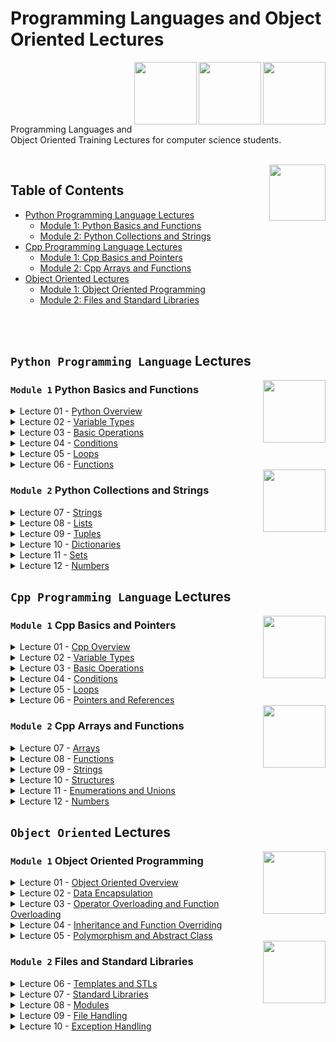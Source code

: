 # Programming Languages and Object Oriented Lectures

<img align="right" width="100" height="100" src="https://github.com/cs-MohamedAyman/cs-MohamedAyman/blob/main/logos/object-oriented.jpg">
<img align="right" width="100" height="100" src="https://github.com/cs-MohamedAyman/cs-MohamedAyman/blob/main/logos/cpp.jpg">
<img align="right" width="100" height="100" src="https://github.com/cs-MohamedAyman/cs-MohamedAyman/blob/main/logos/python.jpg">
<br><br><br><br><br>

Programming Languages and Object Oriented Training Lectures for computer science students.

<br>
<img align="right" width="90" height="90" src="https://github.com/cs-MohamedAyman/Computer-Science-Textbooks/blob/master/logos/agenda.jpg">

## Table of Contents
  * [Python Programming Language Lectures](#Python-Programming-Language-Lectures)
    * [Module 1: Python Basics and Functions](#Module-1-Python-Basics-and-Functions)
    * [Module 2: Python Collections and Strings](#Module-2-Python-Collections-and-Strings)
  * [Cpp Programming Language Lectures](#Cpp-Programming-Language-Lectures)
    * [Module 1: Cpp Basics and Pointers](#Module-1-Cpp-Basics-and-Pointers)
    * [Module 2: Cpp Arrays and Functions](#Module-2-Cpp-Arrays-and-Functions)
  * [Object Oriented Lectures](#Object-Oriented-Lectures)
    * [Module 1: Object Oriented Programming](#Module-1-Object-Oriented-Programming)
    * [Module 2: Files and Standard Libraries](#Module-2-Files-and-Standard-Libraries)

<br><br>

## `Python Programming Language` Lectures

<img align="right" width="100" height="100" src="https://github.com/cs-MohamedAyman/cs-MohamedAyman/blob/main/logos/python.jpg">

### `Module 1` Python Basics and Functions

<details>
  <summary>Lecture 01 - <a href="https://github.com/cs-MohamedAyman/Programming-Languages-and-Object-Oriented-Training/tree/main/Lectures/Python-Programming-Language">Python Overview</a></summary><br>

  - History of Python
  - Interpreter vs. Compiler
  - Python Identifiers and Reserved Words
  - Lines and Indentation
  - Multiline Statements
  - Quotation and Comments
</details>

<details>
  <summary>Lecture 02 - <a href="https://github.com/cs-MohamedAyman/Programming-Languages-and-Object-Oriented-Training/tree/main/Lectures/Python-Programming-Language">Variable Types</a></summary><br>
  
  - Python Variables
  - Python Numbers
  - Python Strings
  - Python Lists
  - Python Tuples
  - Python Dictionaries
  - Python Sets
  - Data Type Conversion
</details>

<details>
  <summary>Lecture 03 - <a href="https://github.com/cs-MohamedAyman/Programming-Languages-and-Object-Oriented-Training/tree/main/Lectures/Python-Programming-Language">Basic Operations</a></summary><br>
  
  - Arithmetic Operators
  - Comparison Operators
  - Bitwise Operators
  - Assignment Operators
  - Logical Operators
  - Membership Operators
  - Identity Operators
  - Operators Precedence
</details>

<details>
  <summary>Lecture 04 - <a href="https://github.com/cs-MohamedAyman/Programming-Languages-and-Object-Oriented-Training/tree/main/Lectures/Python-Programming-Language">Conditions</a></summary><br>
  
  - Decision making Definition
  - IF Statement
  - IF and ELSE Statements
  - IF, ELIF and ELSE Statements
  - Nested IF Statements
  - Single Statement Suites
</details>

<details>
  <summary>Lecture 05 - <a href="https://github.com/cs-MohamedAyman/Programming-Languages-and-Object-Oriented-Training/tree/main/Lectures/Python-Programming-Language">Loops</a></summary><br>
  
  - Loop Definition
  - While Loop Statements
  - For Loop Statements
  - Loop Control Statements
  - Else with While Loop
  - Else with For Loop
  - Nested Loops
</details>

<details>
  <summary>Lecture 06 - <a href="https://github.com/cs-MohamedAyman/Programming-Languages-and-Object-Oriented-Training/tree/main/Lectures/Python-Programming-Language">Functions</a></summary><br>
  
  - Function Definition
  - Function Calls and Return Statement
  - Passing by Reference and Value
  - Function Arguments
  - Anonymous Functions
  - Inner Functions
  - Global and Local Variables
  - Higher Order Functions
</details>

<img align="right" width="100" height="100" src="https://github.com/cs-MohamedAyman/cs-MohamedAyman/blob/main/logos/python.jpg">

### `Module 2` Python Collections and Strings

<details>
  <summary>Lecture 07 - <a href="https://github.com/cs-MohamedAyman/Programming-Languages-and-Object-Oriented-Training/tree/main/Lectures/Python-Programming-Language">Strings</a></summary><br>
  
  - Introduction to String
  - Basic String Operations
  - String Special Operators
  - String Formatting Operator
  - Built-in String Functions
</details>

<details>
  <summary>Lecture 08 - <a href="https://github.com/cs-MohamedAyman/Programming-Languages-and-Object-Oriented-Training/tree/main/Lectures/Python-Programming-Language">Lists</a></summary><br>
  
  - Introduction to List
  - Basic List Operations
  - List Comprehension
  - Multidimensional Lists
  - Built-in List Functions
</details>

<details>
  <summary>Lecture 09 - <a href="https://github.com/cs-MohamedAyman/Programming-Languages-and-Object-Oriented-Training/tree/main/Lectures/Python-Programming-Language">Tuples</a></summary><br>
  
  - Introduction to Tuple
  - Basic Tuple Operations
  - Tuple Comprehension
  - Multidimensional Tuple
  - Built-in Tuple Functions
</details>

<details>
  <summary>Lecture 10 - <a href="https://github.com/cs-MohamedAyman/Programming-Languages-and-Object-Oriented-Training/tree/main/Lectures/Python-Programming-Language">Dictionaries</a></summary><br>
  
  - Introduction to Dictionary
  - Basic Dictionary Operations
  - Dictionary Comprehension
  - Properties of Dictionary keys
  - Built-in Dictionary Functions
</details>

<details>
  <summary>Lecture 11 - <a href="https://github.com/cs-MohamedAyman/Programming-Languages-and-Object-Oriented-Training/tree/main/Lectures/Python-Programming-Language">Sets</a></summary><br>
  
  - Introduction to Set
  - Basic Set Operations
  - Set Comprehension
  - Set Relations
  - Built-in Set Functions
</details>

<details>
  <summary>Lecture 12 - <a href="https://github.com/cs-MohamedAyman/Programming-Languages-and-Object-Oriented-Training/tree/main/Lectures/Python-Programming-Language">Numbers</a></summary><br>
  
  - Numbers in Python
  - Math Module
  - Fractions Module
  - Random Module
  - Itertools Module
</details>

## `Cpp Programming Language` Lectures

<img align="right" width="100" height="100" src="https://github.com/cs-MohamedAyman/cs-MohamedAyman/blob/main/logos/cpp.jpg">

### `Module 1` Cpp Basics and Pointers

<details>
  <summary>Lecture 01 - <a href="https://github.com/cs-MohamedAyman/Programming-Languages-and-Object-Oriented-Training/tree/main/Lectures/Cpp-Programming-Language">Cpp Overview</a></summary><br>

  - History of C++
  - Interpreter vs. Compiler
  - C++ Identifiers and Reserved Words
  - Lines and Indentation
  - Multiline Statements
  - Quotation and Comments
</details>

<details>
  <summary>Lecture 02 - <a href="https://github.com/cs-MohamedAyman/Programming-Languages-and-Object-Oriented-Training/tree/main/Lectures/Cpp-Programming-Language">Variable Types</a></summary><br>

  - C++ Variables
  - C++ Integers
  - C++ Floats
  - C++ Strings
  - C++ Arrays
  - Data Type Conversion
</details>

<details>
  <summary>Lecture 03 - <a href="https://github.com/cs-MohamedAyman/Programming-Languages-and-Object-Oriented-Training/tree/main/Lectures/Cpp-Programming-Language">Basic Operations</a></summary><br>

  - Arithmetic Operators
  - Comparison Operators
  - Bitwise Operators
  - Assignment Operators
  - Logical Operators
  - Operators Precedence
</details>

<details>
  <summary>Lecture 04 - <a href="https://github.com/cs-MohamedAyman/Programming-Languages-and-Object-Oriented-Training/tree/main/Lectures/Cpp-Programming-Language">Conditions</a></summary><br>

  - Decision making Definition
  - IF Statement
  - IF and ELSE Statements
  - IF, ELSE IF and ELSE Statements
  - Nested IF Statements
  - Single Statement Suites
  - Switch Statement
</details>

<details>
  <summary>Lecture 05 - <a href="https://github.com/cs-MohamedAyman/Programming-Languages-and-Object-Oriented-Training/tree/main/Lectures/Cpp-Programming-Language">Loops</a></summary><br>

  - Loop Definition
  - While Loop Statements
  - Do While Loop Statements
  - For Loop Statements
  - Nested Loops
  - Loop Control Statements
</details>

<details>
  <summary>Lecture 06 - <a href="https://github.com/cs-MohamedAyman/Programming-Languages-and-Object-Oriented-Training/tree/main/Lectures/Cpp-Programming-Language">Pointers and References</a></summary><br>

  - Introduction to Pointers
  - Incrementing and Decrementing Pointers
  - Pointer Comparisons
  - Array of Pointers
  - Pointer to a pointer
  - Reference Variables
</details>

<img align="right" width="100" height="100" src="https://github.com/cs-MohamedAyman/cs-MohamedAyman/blob/main/logos/cpp.jpg">

### `Module 2` Cpp Arrays and Functions

<details>
  <summary>Lecture 07 - <a href="https://github.com/cs-MohamedAyman/Programming-Languages-and-Object-Oriented-Training/tree/main/Lectures/Cpp-Programming-Language">Arrays</a></summary><br>

  - Introduction to Array
  - Declaring and Initializing Arrays
  - Accessing Array Elements
  - Multidimensional Static Arrays
  - Dynamic Arrays
  - Multi-dimensional Dynamic Arrays
</details>

<details>
  <summary>Lecture 08 - <a href="https://github.com/cs-MohamedAyman/Programming-Languages-and-Object-Oriented-Training/tree/main/Lectures/Cpp-Programming-Language">Functions</a></summary><br>

  - Function Definition
  - Function Calls and Return Statement
  - Passing by Reference and Value
  - Function Arguments
  - Anonymous Functions
  - Function Prototype
  - Global and Local Variables
  - Higher Order Functions
</details>

<details>
  <summary>Lecture 09 - <a href="https://github.com/cs-MohamedAyman/Programming-Languages-and-Object-Oriented-Training/tree/main/Lectures/Cpp-Programming-Language">Strings</a></summary><br>

  - Introduction to String
  - Basic String Operations
  - Capacity Functions
  - Element access Functions
  - Modifiers Functions
  - Iterator Functions
  - Manipulating Functions
</details>

<details>
  <summary>Lecture 10 - <a href="https://github.com/cs-MohamedAyman/Programming-Languages-and-Object-Oriented-Training/tree/main/Lectures/Cpp-Programming-Language">Structures</a></summary><br>

  - Introduction to Structures
  - Accessing Struct Members
  - Constructor and Methods
  - Non-Static Members
  - Nested Structs
  - Pointer of Structure
  - Array of Structure
  - Passing Structure by Reference and Value
</details>

<details>
  <summary>Lecture 11 - <a href="https://github.com/cs-MohamedAyman/Programming-Languages-and-Object-Oriented-Training/tree/main/Lectures/Cpp-Programming-Language">Enumerations and Unions</a></summary><br>

  - Introduction to Enums and Unions
  - Macro and Typedef
  - Structures vs Unions
  - Nested Enums and Unions
  - Pointer of Enums and Unions
  - Passing Enums and Unions by Reference and Value
</details>

<details>
  <summary>Lecture 12 - <a href="https://github.com/cs-MohamedAyman/Programming-Languages-and-Object-Oriented-Training/tree/main/Lectures/Cpp-Programming-Language">Numbers</a></summary><br>

  - Numbers in C++
  - Math Module
  - Numeric Module
  - Random Module
  - Iterator Module
</details>

## `Object Oriented` Lectures

<img align="right" width="100" height="100" src="https://github.com/cs-MohamedAyman/cs-MohamedAyman/blob/main/logos/object-oriented.jpg">

### `Module 1` Object Oriented Programming

<details>
  <summary>Lecture 01 - <a href="https://github.com/cs-MohamedAyman/Programming-Languages-and-Object-Oriented-Training/tree/main/Lectures/Object-Oriented">Object Oriented Overview</a></summary><br>

  - Introduction to OOP
  - Classes and Objects
  - Class Attributes
  - Class Methods
  - Class Constructor
  - Class Destructor
</details>

<details>
  <summary>Lecture 02 - <a href="https://github.com/cs-MohamedAyman/Programming-Languages-and-Object-Oriented-Training/tree/main/Lectures/Object-Oriented">Data Encapsulation</a></summary><br>
 
  - Introduction to Data Encapsulation
  - Private Variables
  - Private Methods
  - Static Variables
  - Static Methods
  - Class Prototyping
</details>

<details>
  <summary>Lecture 03 - <a href="https://github.com/cs-MohamedAyman/Programming-Languages-and-Object-Oriented-Training/tree/main/Lectures/Object-Oriented">Operator Overloading and Function Overloading</a></summary><br>

  - Introduction to Operator Overloading
  - Input/Output Operators Overloading
  - Arithmetic Operators Overloading
  - Bitwise Operators Overloading
  - Assignment Operators Overloading
  - Subscripting Operator Overloading
  - Function Overloading
</details>

<details>
  <summary>Lecture 04 - <a href="https://github.com/cs-MohamedAyman/Programming-Languages-and-Object-Oriented-Training/tree/main/Lectures/Object-Oriented">Inheritance and Function Overriding</a></summary><br>

  - Introduction to Inheritance
  - Access Modifiers
  - Function Overriding
  - Multiple Inheritance
  - Composition Relationship
  - Aggregation Relationship
</details>

<details>
  <summary>Lecture 05 - <a href="https://github.com/cs-MohamedAyman/Programming-Languages-and-Object-Oriented-Training/tree/main/Lectures/Object-Oriented">Polymorphism and Abstract Class</a></summary><br>

  - Introduction to Polymorphism
  - Abstract Method
  - Abstract Class
  - Interface
  - Data Abstraction
</details>

<img align="right" width="100" height="100" src="https://github.com/cs-MohamedAyman/cs-MohamedAyman/blob/main/logos/object-oriented.jpg">

### `Module 2` Files and Standard Libraries

<details>
  <summary>Lecture 06 - <a href="https://github.com/cs-MohamedAyman/Programming-Languages-and-Object-Oriented-Training/tree/main/Lectures/Object-Oriented">Templates and STLs</a></summary><br>

  - Introduction to Templates
  - Generic Functions using Template
  - Generic Class using Template
  - Non-type Parameters for Templates
  - Multi-type Generics
  - Advantages vs. Disadvantages of Using Templates
</details>

<details>
  <summary>Lecture 07 - <a href="https://github.com/cs-MohamedAyman/Programming-Languages-and-Object-Oriented-Training/tree/main/Lectures/Object-Oriented">Standard Libraries</a></summary><br>

  - Introduction to Standard Libraries
  - Mathematical Libraries
  - Date and Time Libraries
  - Collections Libraries
</details>

<details>
  <summary>Lecture 08 - <a href="https://github.com/cs-MohamedAyman/Programming-Languages-and-Object-Oriented-Training/tree/main/Lectures/Object-Oriented">Modules</a></summary><br>

  - Introduction to Modules
  - Locating Modules 
  - Namespaces and Scoping 
  - Packages
  - UML Class Diagram
</details>

<details>
  <summary>Lecture 09 - <a href="https://github.com/cs-MohamedAyman/Programming-Languages-and-Object-Oriented-Training/tree/main/Lectures/Object-Oriented">File Handling</a></summary><br>

  - Introduction to File Handling
  - Text files
  - CSV files
  - Json files
  - XML files
</details>

<details>
  <summary>Lecture 10 - <a href="https://github.com/cs-MohamedAyman/Programming-Languages-and-Object-Oriented-Training/tree/main/Lectures/Object-Oriented">Exception Handling</a></summary><br>

  - Introduction to Exception Handling
  - Types of Exceptions
  - The except Clause with No Exceptions
  - The except Clause with Multiple Exceptions
  - The try/except, else, and finally
  - Assertions
</details>

